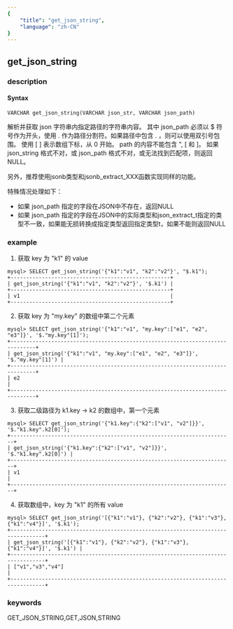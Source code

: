 ```yaml
---
{
    "title": "get_json_string",
    "language": "zh-CN"
}
---
```


<!-- 
Licensed to the Apache Software Foundation (ASF) under one
or more contributor license agreements.  See the NOTICE file
distributed with this work for additional information
regarding copyright ownership.  The ASF licenses this file
to you under the Apache License, Version 2.0 (the
"License"); you may not use this file except in compliance
with the License.  You may obtain a copy of the License at

  http://www.apache.org/licenses/LICENSE-2.0

Unless required by applicable law or agreed to in writing,
software distributed under the License is distributed on an
"AS IS" BASIS, WITHOUT WARRANTIES OR CONDITIONS OF ANY
KIND, either express or implied.  See the License for the
specific language governing permissions and limitations
under the License.
-->

## get_json_string
### description
#### Syntax

`VARCHAR get_json_string(VARCHAR json_str, VARCHAR json_path)`


解析并获取 json 字符串内指定路径的字符串内容。
其中 json_path 必须以 $ 符号作为开头，使用 . 作为路径分割符。如果路径中包含 . ，则可以使用双引号包围。
使用 [ ] 表示数组下标，从 0 开始。
path 的内容不能包含 ", [ 和 ]。
如果 json_string 格式不对，或 json_path 格式不对，或无法找到匹配项，则返回 NULL。

另外，推荐使用jsonb类型和jsonb_extract_XXX函数实现同样的功能。

特殊情况处理如下：
- 如果 json_path 指定的字段在JSON中不存在，返回NULL
- 如果 json_path 指定的字段在JSON中的实际类型和json_extract_t指定的类型不一致，如果能无损转换成指定类型返回指定类型t，如果不能则返回NULL

### example

1. 获取 key 为 "k1" 的 value

```
mysql> SELECT get_json_string('{"k1":"v1", "k2":"v2"}', "$.k1");
+---------------------------------------------------+
| get_json_string('{"k1":"v1", "k2":"v2"}', '$.k1') |
+---------------------------------------------------+
| v1                                                |
+---------------------------------------------------+
```

2. 获取 key 为 "my.key" 的数组中第二个元素

```
mysql> SELECT get_json_string('{"k1":"v1", "my.key":["e1", "e2", "e3"]}', '$."my.key"[1]');
+------------------------------------------------------------------------------+
| get_json_string('{"k1":"v1", "my.key":["e1", "e2", "e3"]}', '$."my.key"[1]') |
+------------------------------------------------------------------------------+
| e2                                                                           |
+------------------------------------------------------------------------------+
```

3. 获取二级路径为 k1.key -> k2 的数组中，第一个元素
```
mysql> SELECT get_json_string('{"k1.key":{"k2":["v1", "v2"]}}', '$."k1.key".k2[0]');
+-----------------------------------------------------------------------+
| get_json_string('{"k1.key":{"k2":["v1", "v2"]}}', '$."k1.key".k2[0]') |
+-----------------------------------------------------------------------+
| v1                                                                    |
+-----------------------------------------------------------------------+
```

4. 获取数组中，key 为 "k1" 的所有 value
```
mysql> SELECT get_json_string('[{"k1":"v1"}, {"k2":"v2"}, {"k1":"v3"}, {"k1":"v4"}]', '$.k1');
+---------------------------------------------------------------------------------+
| get_json_string('[{"k1":"v1"}, {"k2":"v2"}, {"k1":"v3"}, {"k1":"v4"}]', '$.k1') |
+---------------------------------------------------------------------------------+
| ["v1","v3","v4"]                                                                |
+---------------------------------------------------------------------------------+
```
### keywords
GET_JSON_STRING,GET,JSON,STRING
